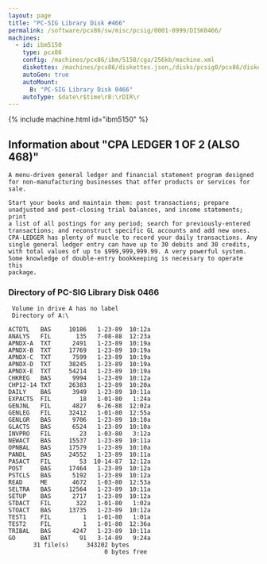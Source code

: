 ```yaml
---
layout: page
title: "PC-SIG Library Disk #466"
permalink: /software/pcx86/sw/misc/pcsig/0001-0999/DISK0466/
machines:
  - id: ibm5150
    type: pcx86
    config: /machines/pcx86/ibm/5150/cga/256kb/machine.xml
    diskettes: /machines/pcx86/diskettes.json,/disks/pcsig0/pcx86/diskettes.json
    autoGen: true
    autoMount:
      B: "PC-SIG Library Disk 0466"
    autoType: $date\r$time\rB:\rDIR\r
---
```


{% include machine.html id="ibm5150" %}

## Information about "CPA LEDGER 1 OF 2 (ALSO 468)"

    A menu-driven general ledger and financial statement program designed
    for non-manufacturing businesses that offer products or services for
    sale.
    
    Start your books and maintain them: post transactions; prepare
    unadjusted and post-closing trial balances, and income statements; print
    a list of all postings for any period; search for previously-entered
    transactions; and reconstruct specific GL accounts and add new ones.
    CPA-LEDGER has plenty of muscle to record your daily transactions. Any
    single general ledger entry can have up to 30 debits and 30 credits,
    with total values of up to $999,999,999.99. A very powerful system.
    Some knowledge of double-entry bookkeeping is necessary to operate this
    package.

### Directory of PC-SIG Library Disk 0466

     Volume in drive A has no label
     Directory of A:\

    ACTDTL   BAS     10186   1-23-89  10:12a
    ANALYS   FIL       135   7-08-88  12:23a
    APNDX-A  TXT      2491   1-23-89  10:19a
    APNDX-B  TXT     17769   1-23-89  10:19a
    APNDX-C  TXT      7599   1-23-89  10:19a
    APNDX-D  TXT     38245   1-23-89  10:19a
    APNDX-E  TXT     54214   1-23-89  10:19a
    CHKREG   BAS      9994   1-23-89  10:12a
    CHP12-14 TXT     26383   1-23-89  10:20a
    DAILY    BAS      3949   1-23-89  10:11a
    EXPACTS  FIL        18   1-01-80   1:24a
    GENJNL   FIL      4827   6-26-88  12:02a
    GENLEG   FIL     32412   1-01-80  12:55a
    GENLGR   BAS      9706   1-23-89  10:10a
    GLACTS   BAS      6524   1-23-89  10:10a
    INVPRO   FIL        23   1-03-80   3:12a
    NEWACT   BAS     15537   1-23-89  10:11a
    OPNBAL   BAS     17579   1-23-89  10:10a
    PANDL    BAS     24552   1-23-89  10:11a
    PASACT   FIL        53  10-14-87  12:12a
    POST     BAS     17464   1-23-89  10:12a
    PSTCLS   BAS      5192   1-23-89  10:12a
    READ     ME       4672   1-03-80  12:53a
    SELTRA   BAS     12564   1-23-89  10:11a
    SETUP    BAS      2717   1-23-89  10:12a
    STDACT   FIL       322   1-01-80   1:02a
    STOACT   BAS     13735   1-23-89  10:12a
    TEST1    FIL         1   1-01-80   1:01a
    TEST2    FIL         1   1-01-80  12:36a
    TRIBAL   BAS      4247   1-23-89  10:11a
    GO       BAT        91   3-14-89   9:24a
           31 file(s)     343202 bytes
                               0 bytes free
